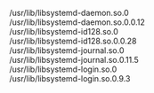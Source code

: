 /usr/lib/libsystemd-daemon.so.0  
/usr/lib/libsystemd-daemon.so.0.0.12  
/usr/lib/libsystemd-id128.so.0  
/usr/lib/libsystemd-id128.so.0.0.28  
/usr/lib/libsystemd-journal.so.0  
/usr/lib/libsystemd-journal.so.0.11.5  
/usr/lib/libsystemd-login.so.0  
/usr/lib/libsystemd-login.so.0.9.3  
